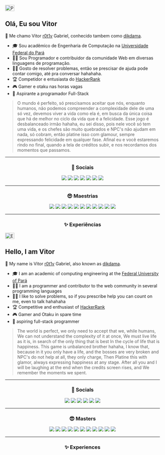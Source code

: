<p align="left">
  	<img alt="PT-BR" src="https://i.imgur.com/3fl9Sfi.gif" width="30" height="20"/>
</p>

## Olá, Eu sou Vitor
🎩 Me chamo Vitor [r0t1v](https://github.com/r0t1v/r0t1v) Gabriel, conhecido tambem como [dikdama](https://github.com/dikdama).
- 🎓 Sou acadêmico de Engenharia de Computação na [Universidade Federal do Pará](http://www.facompcastanhal.ufpa.br/)
- 👨‍💻 Sou Programador e contribuidor da comunidade Web em diversas linguagens de programação.
- 👨‍🏫 Gosto de resolver problemas, então se prescisar de ajuda pode contar comigo, até pra conversar hahahaha.
- 🏆 Competidor e entusiasta do [HackerRank](https://www.hackerrank.com/V1t0rm3nd3S)
- 🎮 Gamer e otaku nas horas vagas
- 🧙 Aspirante a programador Full-Stack
> O mundo é perfeito, só prescisamos aceitar que nós, enquanto humanos,
> não podemos compreender a complexidade dele de uma só vez,
> devemos viver a vida como ela é, em busca da única coisa que há de melhor
> no ciclo da vida que é a felicidade.
> Esse jogo é desbalanceado irmão hahaha, eu sei disso, pois nele você só tem uma vida,
> e os chefes são muito quebrados e NPC's não ajudam em nada, só cobram,
> então platine isso com glamour, sempre expressando felicidade em qualquer fase.
> Afinal eu e você estaremos rindo no final, quando a tela de créditos subir, e
> nos recordamos dos momentos que passamos.

<hr>
<h3 align="center">👥 Sociais</h3>
<p align="center">
<a href="https://www.linkedin.com/in/mr-vitor-g-dantas"><img src="https://imgur.com/OuAZ0Bj.png"></a>
<a href="https://www.instagram.com/vithorbiel"><img src="https://imgur.com/mq7u9pL.png"></a>
<a href="https://www.twitter.com/vi_Throl"><img src="https://imgur.com/zGYTikF.png"></a>
<a href="https://www.twitch.tv/dikdama"><img src="https://imgur.com/gVmbkc5.png"></a>
<a href="mailto:vitorgmendes99@gmail.com"><img src="https://imgur.com/kIzW3hz.png"></a>
<a href="https://www.codepen.com/r0t1vdev"><img src="https://imgur.com/TYEPxUR.png"></a>
<a href="https://www.hackerrank.com/V1t0rm3nd3S"><img src="https://imgur.com/A9di4o0.png"></a>
</p>

<hr>
<h3 align="center">😎 Maestrias</h3>
<p align="center">
	<a href="#C"><img src="https://imgur.com/DliknEf.png"></a>
	<a href="#Cplusplus"><img src="https://imgur.com/RdzlNBm.png"></a>
	<a href="#Csharp"><img src="https://imgur.com/sGk8JrE.png"></a>
	<a href="#dotNET"><img src="https://imgur.com/XNgnzER.png"></a>
	<a href="#Java"><img src="https://imgur.com/Z5Km1Kc.png"></a>
	<a href="#Python"><img src="https://imgur.com/ncZRKI6.png"></a>
	<a href="#HTML5"><img src="https://imgur.com/bbIZ0xp.png"></a>
	<a href="#CSS3"><img src="https://imgur.com/iJEgNLT.png"></a>
	<a href="#JavaScript"><img src="https://imgur.com/Xd6WVuB.png"></a>
	<a href="#PHP"><img src="https://imgur.com/XcQs4Uh.png"></a>
	<a href="#SQL"><img src="https://imgur.com/tsBqzoz.png"></a>
</p>

<hr>
<h3 align="center">✨ Experiências</h3>
<p align="center">
	
</p>

<p align="left">
  	<img alt="EN-US" src="https://i.imgur.com/QqtGoQ4.gif" width="30" height="20" />
</p>

## Hello, I am Vitor 
🎩 My name is Vitor [r0t1v](https://github.com/r0t1v/r0t1v) Gabriel, also known as [dikdama](https://github.com/dikdama).
- 🎓 I am an academic of computing engineering at the [Federal University of Pará](http://www.facompascostanhal.ufpa.br/)
- 👨‍💻 I am a programmer and contributor to the web community in several programming languages
- 👨‍🏫 I like to solve problems, so if you prescribe help you can count on me, even to talk hahahaha
- 🏆 Competitive and enthusiast of [HackerRank](https://www.hackerrank.com/v1t0rm3nd3s)
- 🎮 Gamer and Otaku in spare time
- 🧙 aspiring full-stack programmer
> The world is perfect, we only need to accept that we, while humans,
> We can not understand the complexity of it at once,
> We must live life as it is, in search of the only thing that is best
> In the cycle of life that is happiness.
> This game is unbalanced brother hahaha, I know that, because in it you only have a life,
> and the bosses are very broken and NPC's do not help at all, they only charge,
> Then Platine this with glamor, always expressing happiness at any stage.
> After all you and I will be laughing at the end when the credits screen rises, and
> We remember the moments we spent. 

<hr>
<h3 align="center">👥 Socials</h3>
<p align="center">
<a href="https://www.linkedin.com/in/mr-vitor-g-dantas"><img src="https://imgur.com/OuAZ0Bj.png"></a>
<a href="https://www.instagram.com/vithorbiel"><img src="https://imgur.com/mq7u9pL.png"></a>
<a href="https://www.twitter.com/vi_Throl"><img src="https://imgur.com/zGYTikF.png"></a>
<a href="https://www.twitch.tv/dikdama"><img src="https://imgur.com/gVmbkc5.png"></a>
<a href="mailto:vitorgmendes99@gmail.com"><img src="https://imgur.com/kIzW3hz.png"></a>
<a href="https://www.codepen.com/r0t1vdev"><img src="https://imgur.com/TYEPxUR.png"></a>
</p>

<hr>
<h3 align="center">😎 Masters</h3>
<p align="center">
	<a href="#C"><img src="https://imgur.com/DliknEf.png"></a>
	<a href="#Cplusplus"><img src="https://imgur.com/RdzlNBm.png"></a>
	<a href="#Csharp"><img src="https://imgur.com/sGk8JrE.png"></a>
	<a href="#dotNET"><img src="https://imgur.com/XNgnzER.png"></a>
	<a href="#Java"><img src="https://imgur.com/Z5Km1Kc.png"></a>
	<a href="#Python"><img src="https://imgur.com/ncZRKI6.png"></a>
	<a href="#HTML5"><img src="https://imgur.com/bbIZ0xp.png"></a>
	<a href="#CSS3"><img src="https://imgur.com/iJEgNLT.png"></a>
	<a href="#JavaScript"><img src="https://imgur.com/Xd6WVuB.png"></a>
	<a href="#PHP"><img src="https://imgur.com/XcQs4Uh.png"></a>
	<a href="#SQL"><img src="https://imgur.com/tsBqzoz.png"></a>
</p>

<hr>
<h3 align="center">✨ Experiences</h3>
<p align="center">
	
</p>
<!---
r0t1v/r0t1v is a ✨ special ✨ repository because its `README.md` (this file) appears on your GitHub profile.
You can click the Preview link to take a look at your changes.
--->
